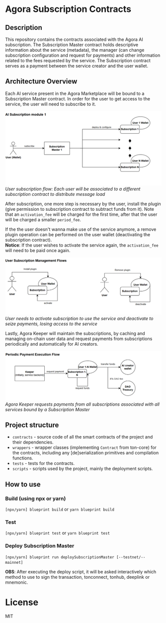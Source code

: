 # Agora Subscription Contracts

## Description
This repository contains the contracts associated with the Agora AI subscription. The Subscription Master contract holds descriptive information about the service (metadata), the manager (can change subscription configuration and request for payments) and other information related to the fees requested by the service. The Subscription contract serves as a payment between the service creator and the user wallet.

## Architecture Overview
Each AI service present in the Agora Marketplace will be bound to a Subscription Master contract. In order for the user to get access to the service, the user will need to subscribe to it. 

![AI Subscription Module](assets/ai_subscription_module.png)
*User subscription flow: Each user will be associated to a different subscription contract to distribute message load*

After subscription, one more step is necessary by the user, install the plugin (give permission to subscription contract to subtract funds from it). Note that an `activation_fee` will be charged for the first time, after that the user will be charged a smaller `period_fee`.

If the the user doesn't wanna make use of the service anymore, a remove plugin operation can be performed on the user wallet (deactivating the subscription contract).  
**Notice**: If the user wishes to activate the service again, the `activation_fee` will need to be paid once again.

![User Subscription Management Flows](assets/user_subscription_management.png)
*User needs to activate subscription to use the service and deactivate to seize payments, losing access to the service*

Lastly, Agora Keeper will maintain the subscriptions, by caching and managing on-chain user data and request payments from subscriptions periodically and automatically for AI creators.

![Periodic Payment Execution Flow](assets/payment_flow.png)
*Agora Keeper requests payments from all subscriptions associated with all services bound by a Subscription Master*

## Project structure

-   `contracts` - source code of all the smart contracts of the project and their dependencies.
-   `wrappers` - wrapper classes (implementing `Contract` from ton-core) for the contracts, including any [de]serialization primitives and compilation functions.
-   `tests` - tests for the contracts.
-   `scripts` - scripts used by the project, mainly the deployment scripts.

## How to use

### Build (using npx or yarn)

`[npx/yarn] blueprint build` or `yarn blueprint build`

### Test

`[npx/yarn] blueprint test` or `yarn blueprint test`

### Deploy Subscription Master

`[npx/yarn] blueprint run deploySubscriptionMaster [--testnet/--mainnet]`

**OBS**: After executing the deploy script, it will be asked interactively which method to use to sign the transaction, tonconnect, tonhub, deeplink or mnemonic.

# License
MIT
